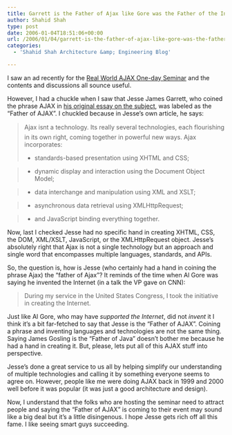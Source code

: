 ```yaml
---
title: Garrett is the Father of Ajax like Gore was the Father of the Internet
author: Shahid Shah
type: post
date: 2006-01-04T18:51:06+00:00
url: /2006/01/04/garrett-is-the-father-of-ajax-like-gore-was-the-father-of-the-internet/
categories:
  - 'Shahid Shah Architecture &amp; Engineering Blog'

---
```

I saw an ad recently for the [Real World AJAX One-day Seminar][1] and the contents and discussions all sounce useful.

However, I had a chuckle when I saw that Jesse James Garrett, who coined the phrase AJAX in [his original essay on the subject][2], was labeled as the &#8220;Father of AJAX&#8221;. I chuckled because in Jesse&#8217;s own article, he says:

> Ajax isnt a technology. Its really several technologies, each flourishing in its own right, coming together in powerful new ways. Ajax incorporates:
> 
> * standards-based presentation using XHTML and CSS;
      
> * dynamic display and interaction using the Document Object Model;
      
> * data interchange and manipulation using XML and XSLT;
      
> * asynchronous data retrieval using XMLHttpRequest;
      
> * and JavaScript binding everything together. 

Now, last I checked Jesse had no specific hand in creating XHTML, CSS, the DOM, XML/XSLT, JavaScript, or the XMLHttpRequest object. Jesse&#8217;s absolutely right that Ajax is not a single technology but an approach and single word that encompasses multiple languages, standards, and APIs. 

So, the question is, how is Jesse (who certainly had a hand in coining the phrase Ajax) the &#8220;father of Ajax&#8221;? It reminds of the time when Al Gore was saying he invented the Internet (in a talk the VP gave on CNN):

> During my service in the United States Congress, I took the initiative in creating the Internet. 

Just like Al Gore, who may have _supported the Internet_, did not _invent_ it I think it&#8217;s a bit far-fetched to say that Jesse is the &#8220;Father of AJAX&#8221;. Coining a phrase and inventing languages and technologies are not the same thing. Saying James Gosling is the &#8220;Father of Java&#8221; doesn&#8217;t bother me because he had a hand in creating it. But, please, lets put all of this AJAX stuff into perspective.

Jesse&#8217;s done a great service to us all by helping simplify our understanding of multiple technologies and calling it by something everyone seems to agree on. However, people like me were doing AJAX back in 1999 and 2000 well before it was popular (it was just a good architecture and design).

Now, I understand that the folks who are hosting the seminar need to attract people and saying the &#8220;Father of AJAX&#8221; is coming to their event may sound like a big deal but it&#8217;s a little disingenous. I hope Jesse gets rich off all this fame. I like seeing smart guys succeeding.

 [1]: http://www.ajaxseminar.com/
 [2]: http://www.adaptivepath.com/publications/essays/archives/000385.php